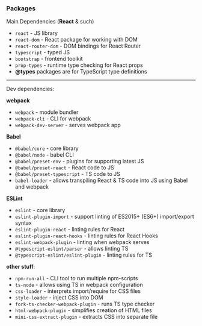 ### Packages

Main Dependencies (**React** & such)

* `react` - JS library
* `react-dom` - React package for working with DOM
* `react-router-dom` - DOM bindings for React Router
* `typescript` - typed JS
* `bootstrap` - frontend toolkit
* `prop-types` - runtime type checking for React props
* **@types** packages are for TypeScript type definitions

___

Dev dependencies:

**webpack**

* `webpack` - module bundler
* `webpack-cli` - CLI for webpack
* `webpack-dev-server` - serves webpack app

**Babel**

* `@babel/core` - core library
* `@babel/node` - babel CLI
* `@babel/preset-env` - plugins for supporting latest JS
* `@babel/preset-react` - React code to JS
* `@babel/preset-typescript` - TS code to JS
* `babel-loader` - allows transpiling React & TS code into JS using Babel and webpack

**ESLint**

* `eslint` - core library
* `eslint-plugin-import` - support linting of ES2015+ (ES6+) import/export syntax
* `eslint-plugin-react` - linting rules for React
* `eslint-plugin-react-hooks` - linting rules for React Hooks
* `eslint-webpack-plugin` - linting when webpack serves
* `@typescript-eslint/parser` - allows linting TS
* `@typescript-eslint/eslint-plugin` - linting rules for TS

**other stuff**:

* `npm-run-all` - CLI tool to run multiple npm-scripts
* `ts-node` - allows using TS in webpack configuration
* `css-loader` - interprets import/require for CSS files
* `style-loader` - inject CSS into DOM
* `fork-ts-checker-webpack-plugin` - runs TS type checker
* `html-webpack-plugin` - simplifies creation of HTML files
* `mini-css-extract-plugin` - extracts CSS into separate file
